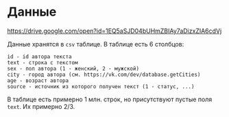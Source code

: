 # Данные
https://drive.google.com/open?id=1EQ5aSJD04bUHmZBIAy7aDizxZIA6cdVj

Данные хранятся в `csv` таблице. В таблице есть 6 столбцов:

    id - id автора текста
    text - строка с текстом
    sex - пол автора (1 - женский, 2 - мужской)
    city - город автора (см. https://vk.com/dev/database.getCities)
    age - возраст автора
    source - источник из которого получен текст (1 - статус, ...)

В таблице есть примерно 1 млн. строк, но присутствуют пустые поля `text`. Их примерно 2/3.
